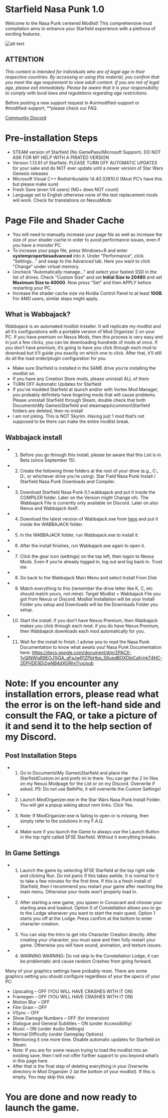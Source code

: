 # Starfield Nasa Punk 1.0
Welcome to the Nasa Punk centered Modlist! This comprehensive mod compilation aims to enhance your Starfield experience with a plethora of exciting features.

![alt text](https://i.imgur.com/LLmFq2o.png "N.Y.A Poster Image")

## ATTENTION
*This content is intended for individuals who are of legal age in their respective countries. By accessing or using this material, you confirm that you meet the age requirement to view adult content. If you are not of legal age, please exit immediately.
Please be aware that it is your responsibility to comply with local laws and regulations regarding age restrictions.*

Before posting a new support request in #unmodified-support or #modified-support, **please check our FAQ.

[Community Discord](https://discord.gg/V38xZ6CtzQ)

# Pre-installation Steps

- STEAM version of Starfield (No GamePass/Microsoft Support). DO NOT ASK FOR MY HELP WITH A PIRATED VERSION
- Version 1.13.61 of Starfield. PLEASE TURN OFF AUTOMATIC UPDATES for your sake and do NOT ever update until a newer version of Star Wars Genesis releases
- Microsoft Visual C++ Redistributable 14.40.33810.0 (Most PC’s have this but please make sure)
- Fresh Save (even V4 users) (NG+ does NOT count)
- Language set to English otherwise none of the text replacement mods will work. Check for translations on NexusMods

# Page File and Shader Cache

- You will need to manually increase your page file as well as increase the size of your shader cache in order to avoid performance issues, even if you have a monster PC.
- To increase your page file, press Windows+R and enter **systempropertiesadvanced** into it. Under "Performance", click "Settings..." and swap to the Advanced tab. Here you want to click "Change" under virtual memory.
- Uncheck "Automatically manage..." and select your fastest SSD in the list of drives. Check "Custom Size" and set **Initial Size to 20480** and set **Maximum Size to 40000**. Now press "Set" and then APPLY before restarting your PC.
- Increase the shader cache size via Nvidia Control Panel to at least **10GB**. For AMD users, similar steps might apply.

## What is Wabbajack?
Wabbajack is an automated modlist installer. It will replicate my modlist and all it’s configurations with a portable version of Mod Organizer 2 on your PC. If you have premium on Nexus Mods, then this process is very easy and in just a few clicks, you can be downloading hundreds of mods at once. If you don’t have premium, it’s going to have you click through each mod to download but it’ll guide you exactly on which one to click. After that, it’ll still do all the load order/plugin configuration for you.

- Make sure Starfield is installed in the SAME drive you’re installing the modlist on.
- If you have any Creation Store mods, please uninstall ALL of them
- TURN OFF Automatic Updates for Starfield
- If you’ve modded Starfield at launch and/or with Vortex Mod Manager, you probably definitely have lingering mods that will cause problems. Please uninstall Starfield through Steam, double check that both Documents\My Games\Starfield and steamapps\common\Starfield folders are deleted, then re-install
- I am not joking. This is NOT Skyrim. Having just 1 mod that’s not supposed to be there can make the entire modlist break.

## Wabbajack install

- 1. Before you go through this install, please be aware that this List is in Beta (since September 15).
- 2. Create the following three folders at the root of your drive (e.g., C:, D:, or whichever drive you’re using). Star Field Nasa Punk Install / Starfield Nasa Punk Downloads and Compiler.
- 3. Download Starfield Nasa Punk 0.1.wabbajack and put it inside the COMPILER folder. Later on the Version might Change ofc. The Wabbajack File is currently only available on Discord. Later on also Nexus and Wabbajack itself.
- 4. Download the latest version of Wabbajack.exe from [here](https://www.wabbajack.org/) and put it inside the WABBAJACK folder.
- 5. In the WABBAJACK folder, run Wabbajack.exe to install it.
- 6. After the install finishes, run Wabbajack.exe again to open it.
- 7. Click the gear icon (settings) on the top left, then logon to Nexus Mods. Even if you’re already logged in, log out and log back in. Trust me
- 8. Go back to the Wabbajack Main Menu and select Install From Disk
- 9. Match everything to this (remember the drive letter like K, C, etc should match yours, not mine): Target Modlist = Wabbajack File you got from Nexus or Discord. Modlist Installation will be your Install Folder you setup and Downloads will be the Downloads Folder you setup.
- 10. Start the install. if you don’t have Nexus Premium, then Wabbajack makes you click through each mod. if you do have Nexus Premium, then Wabbajack downloads each mod automatically for you.
- 11. Wait for the install to finish. I advise you to read the Nasa Punk Documentation to know what awaits you! Nasa Punk Documentation here: https://docs.google.com/document/d/e/2PACX-1vQINWjsR9EOJ1IiGA_gFaJwR1ZPbHbq_S6uedBOXDbjCafcjnkT4HC-2EPHDE9Dj2wNB4dXGRhrl7vx/pub

# Note: If you encounter any installation errors, please read what the error is on the left-hand side and consult the FAQ, or take a picture of it and send it to the help section of my Discord.

## Post Installation Steps

- 1. Go to Documents\My Games\Starfield and place the StarfieldCustom.ini and prefs ini in there. You can get the 2 Ini files on my Nexus Modpage for the List or on my Discord. Overwrite if asked. PS: Do not use BethPie, it will overwrite the Custom Settings!
- 2. Launch ModOrganizer.exe in the Star Wars Nasa Punk Install Folder. You will get a popup asking about nxm links. Click Yes.
- 3. Note: If ModOrganizer.exe is failing to open or is missing, then simply refer to the solutions in my F.A.Q.
- 4. Make sure if you launch the Game to always use the Launch Button in the top right called SFSE Starfield. Without it everything breaks.

## In Game Settings

- 1. Launch the game by selecting SFSE Starfield at the top right side and clicking Run. Do not panic if this takes awhile. It is normal for it to take a few minutes for the first time. If this is a fresh install of Starfield, then I recommend you restart your game after reaching the main menu. Otherwise your mods won’t properly load in.
- 2. After starting a new game, you spawn in Coruscant and choose your starting area and loadout. Option 0 of Constellation allows you to go to the Lodge whenever you want to start the main quest. Option 1 starts you off at the Lodge. Press confirm at the bottom to enter character creation.
- 3. You can skip the Intro to get into Character Creation directly. After creating your character, you must save and then fully restart your game. Otherwise you will have sound, animation, and texture issues.
- 4. WARNING WARNING: Do not skip to the Constellation Lodge, it can be problematic and cause random Crashes from going forward.

Many of your graphics settings have probably reset. There are some graphics setting you should configure regardless of your the specs of your PC:
- Upscaling – OFF (YOU WILL HAVE CRASHES WITH IT ON)
- Framegen – OFF (YOU WILL HAVE CRASHES WITH IT ON)
- Motion Blur – OFF
- Film Grain – OFF
- VSync – OFF
- Show Damage Numbers – OFF (for immersion)
- Dialogue and General Subtitles – ON (under Accessibility)
- Music – ON (under Audio Settings)
- Normal Difficulty (under Gameplay Options)
- Mentioning it one more time. Disable automatic updates for Starfield on Steam.
- Note: If you are for some reason trying to load the modlist into an existing save, then I will not offer further support to you beyond what’s in this page here.
- After that is the final step of deleting everything in your Overwrite directory in Mod Organizer 2 (at the bottom of your modlist). If this is empty. You may skip this step.

# You are done and now ready to launch the game.


